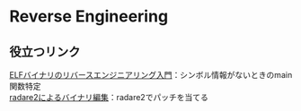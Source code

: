 # Reverse Engineering

## 役立つリンク
[ELFバイナリのリバースエンジニアリング入門](https://kashiwaba-yuki.com/ctf-elf-training)：シンボル情報がないときのmain関数特定  
[radare2によるバイナリ編集](https://poppycompass.hatenablog.jp/entry/2017/06/23/083824)：radare2でパッチを当てる
